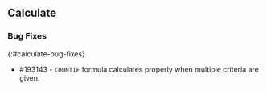 ## Calculate

### Bug Fixes
{:#calculate-bug-fixes}

* \#193143 - `COUNTIF` formula calculates properly when multiple criteria are given.

